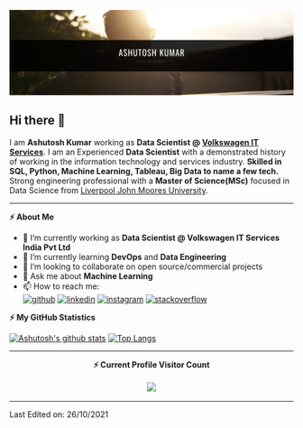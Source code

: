 ![Banner Image](https://github.com/Ashutosh27ind/Ashutosh27ind/blob/main/download_new.png)

## Hi there 👋

I am **Ashutosh Kumar** working as **Data Scientist @ [Volkswagen IT Services](https://www.vwits.in/)**. I am an Experienced **Data Scientist** with a demonstrated history of working in the information technology and services industry. **Skilled in SQL, Python, Machine Learning, Tableau, Big Data to name a few tech.** Strong engineering professional with a **Master of Science(MSc)** focused in Data Science from [Liverpool John Moores University](https://www.ljmu.ac.uk/).

---
<!-- GitHub stats -->
<b>⚡ About Me</b>  

- 🔭 I’m currently working as **Data Scientist @ Volkswagen IT Services India Pvt Ltd**
- 🌱 I’m currently learning **DevOps** and **Data Engineering**
- 👯 I’m looking to collaborate on open source/commercial projects
- 💬 Ask me about **Machine Learning**
- 📫 How to reach me:<br>
  [<img src='https://cdn.jsdelivr.net/npm/simple-icons@3.0.1/icons/github.svg' alt='github' height='40'>](https://github.com/Ashutosh27ind)  [<img src='https://cdn.jsdelivr.net/npm/simple-icons@3.0.1/icons/linkedin.svg' alt='linkedin' height='40'>](https://www.linkedin.com/in/ashutosh--kumar//)  [<img src='https://cdn.jsdelivr.net/npm/simple-icons@3.0.1/icons/instagram.svg' alt='instagram' height='40'>](https://www.instagram.com/ashutoshk2/)  [<img src='https://cdn.jsdelivr.net/npm/simple-icons@3.0.1/icons/stackoverflow.svg' alt='stackoverflow' height='40'>](https://stackoverflow.com/users/4235469/ashu-kr)  
  
  

<!-- GitHub stats -->
<b>⚡ My GitHub Statistics</b>  

[![Ashutosh's github stats](https://github-readme-stats.vercel.app/api?username=Ashutosh27ind&show_icons=true&theme=gotham&count_private=true)](https://github.com/anuraghazra/github-readme-stats) [![Top Langs](https://github-readme-stats.vercel.app/api/top-langs/?username=Ashutosh27ind&&theme=gotham&hide=html&langs_count=7&layout=compact)](https://github.com/anuraghazra/github-readme-stats)
  

<hr>

<p align="Center"> 
  <b> ⚡ Current Profile Visitor Count</b><br><br>
  <img src="https://profile-counter.glitch.me/Ashutosh27ind/count.svg"/>
</p>
<hr>

Last Edited on: 26/10/2021